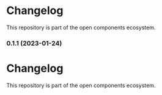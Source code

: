 # Changelog

This repository is part of the open components ecosystem.

### 0.1.1 (2023-01-24)

# Changelog

This repository is part of the open components ecosystem.
